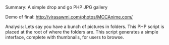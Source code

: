 Summary: A simple drop and go PHP JPG gallery

Demo of final: http://virasawmi.com/photos/MCCAnime.com/

Analysis:
Lets say you have a bunch of pictures in folders. This PHP script is placed at the root of where the folders are. This script generates a simple interface, complete with thumbnails, for users to browse.

